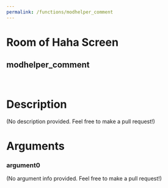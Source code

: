 ```yaml
---
permalink: /functions/modhelper_comment
---
```

# Room of Haha Screen  
## modhelper_comment  
&nbsp;  
# Description  
(No description provided. Feel free to make a pull request!) 
&nbsp;  
# Arguments
### argument0
(No argument info provided. Feel free to make a pull request!)
&nbsp;  


